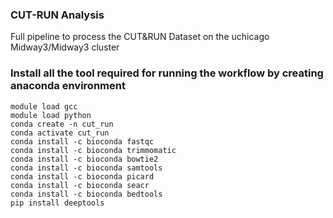 ### CUT-RUN Analysis
Full pipeline to process the CUT&RUN Dataset on the uchicago Midway3/Midway3 cluster

### Install all the tool required for running the workflow by creating anaconda environment 

```
module load gcc
module load python
conda create -n cut_run
conda activate cut_run
conda install -c bioconda fastqc
conda install -c bioconda trimmomatic
conda install -c bioconda bowtie2
conda install -c bioconda samtools
conda install -c bioconda picard
conda install -c bioconda seacr
conda install -c bioconda bedtools
pip install deeptools
```
